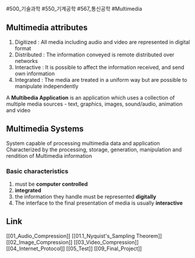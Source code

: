#500_기술과학 #550_기계공학 #567_통신공학 #Multimedia
## Multimedia attributes
1. Digitized : All media including audio and video are represented in digital format
2. Distributed : The information conveyed is remote distributed over networks
3. Interactive : It is possible to affect the information received, and send own information
4. Integrated : The media are treated in a uniform way but are possible to manipulate independently

A **Multibedia Application** is an application which uses a collection of multiple media sources - text, graphics, images, sound/audio, animation and video

## Multimedia Systems
System capable of processing multimedia data and application
Characterized by the processing, storage, generation, manipulation and rendition of Multimedia information

### Basic characteristics
1. must be **computer controlled**
2. **integrated**
3. the information they handle must be represented **digitally**
4. The interface to the final presentation of media is usually **interactive**

## Link
[[01_Audio_Compression]]
[[01.1_Nyquist's_Sampling Theorem]]
[[02_Image_Compression]]
[[03_Video_Compression]]
[[04_Internet_Protocol]]
[[05_Test]]
[[09_Final_Project]]